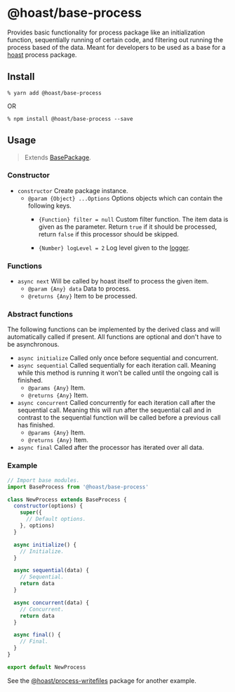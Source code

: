 # @hoast/base-process

Provides basic functionality for process package like an initialization function, sequentially running of certain code, and filtering out running the process based of the data. Meant for developers to be used as a base for a [hoast](https://hoast.js.org) process package.

## Install

```
% yarn add @hoast/base-process
```

OR

```
% npm install @hoast/base-process --save
```
## Usage

> Extends [BasePackage](https://github.com/hoast/hoast/tree/master/packages/base-package#readme).

### Constructor

- `constructor` Create package instance.
  - `@param {Object} ...Options` Options objects which can contain the following keys.
    - `{Function} filter = null` Custom filter function. The item data is given as the parameter. Return `true` if it should be processed, return `false` if this processor should be skipped.

    - `{Number} logLevel = 2` Log level given to the [logger](https://github.com/hoast/hoast/tree/master/packages/utils#logger.js).

### Functions

- `async next` Will be called by hoast itself to process the given item.
  - `@param {Any} data` Data to process.
  - `@returns {Any}` Item to be processed.

### Abstract functions

The following functions can be implemented by the derived class and will automatically called if present. All functions are optional and don't have to be asynchronous.

- `async initialize` Called only once before sequential and concurrent.
- `async sequential` Called sequentially for each iteration call. Meaning while this method is running it won't be called until the ongoing call is finished.
  - `@params {Any}` Item.
  - `@returns {Any}` Item.
- `async concurrent` Called concurrently for each iteration call after the sequential call. Meaning this will run after the sequential call and in contrast to the sequential function will be called before a previous call has finished.
  - `@params {Any}` Item.
  - `@returns {Any}` Item.
- `async final` Called after the processor has iterated over all data.

### Example

```JavaScript
// Import base modules.
import BaseProcess from '@hoast/base-process'

class NewProcess extends BaseProcess {
  constructor(options) {
    super({
      // Default options.
    }, options)
  }

  async initialize() {
    // Initialize.
  }

  async sequential(data) {
    // Sequential.
    return data
  }

  async concurrent(data) {
    // Concurrent.
    return data
  }

  async final() {
    // Final.
  }
}

export default NewProcess
```

See the [@hoast/process-writefiles](https://github.com/hoast/hoast/tree/master/packages/process-writefiles#readme) package for another example.

